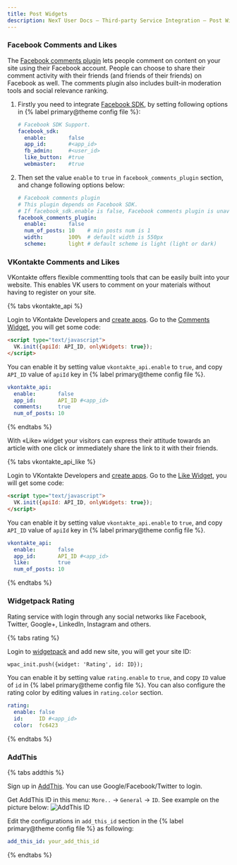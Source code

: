 ```yaml
---
title: Post Widgets
description: NexT User Docs – Third-party Service Integration – Post Widgets
---
```


### Facebook Comments and Likes

The [Facebook comments plugin](https://developers.facebook.com/docs/plugins/comments?locale=en_US) lets people comment on content on your site using their Facebook account. People can choose to share their comment activity with their friends (and friends of their friends) on Facebook as well. The comments plugin also includes built-in moderation tools and social relevance ranking.

1. Firstly you need to integrate [Facebook SDK](https://developers.facebook.com/apps), by setting following options in {% label primary@theme config file %}:

    ```yml next/_config.yml
    # Facebook SDK Support.
    facebook_sdk:
      enable:       false
      app_id:       #<app_id>
      fb_admin:     #<user_id>
      like_button:  #true
      webmaster:    #true
    ```

2. Then set the value `enable` to `true` in `facebook_comments_plugin` section, and change following options below:

    ```yml next/_config.yml
    # Facebook comments plugin
    # This plugin depends on Facebook SDK.
    # If facebook_sdk.enable is false, Facebook comments plugin is unavailable.
    facebook_comments_plugin:
      enable:       false
      num_of_posts: 10    # min posts num is 1
      width:        100%  # default width is 550px
      scheme:       light # default scheme is light (light or dark)
    ```

### VKontakte Comments and Likes

VKontakte offers flexible commentting tools that can be easily built into your website. This enables VK users to comment on your materials without having to register on your site.

{% tabs vkontakte_api %}
<!-- tab Get API ID → -->
Login to VKontakte Developers and [create apps](https://vk.com/editapp?act=create). Go to the [Comments Widget](https://vk.com/dev/Comments), you will get some code:
```html
<script type="text/javascript">
  VK.init({apiId: API_ID, onlyWidgets: true});
</script>
```
<!-- endtab -->

<!-- tab NexT Config -->

You can enable it by setting value `vkontakte_api.enable` to `true`, and copy `API_ID` value of `apiId` key in {% label primary@theme config file %}.

```yml next/_config.yml
vkontakte_api:
  enable:       false
  app_id:       API_ID #<app_id>
  comments:     true
  num_of_posts: 10
```
<!-- endtab -->
{% endtabs %}

With «Like» widget your visitors can express their attitude towards an article with one click or immediately share the link to it with their friends.

{% tabs vkontakte_api_like %}
<!-- tab Get API ID → -->
Login to VKontakte Developers and [create apps](https://vk.com/editapp?act=create). Go to the [Like Widget](https://vk.com/dev/Like), you will get some code:
```html
<script type="text/javascript">
  VK.init({apiId: API_ID, onlyWidgets: true});
</script>
```
<!-- endtab -->

<!-- tab NexT Config -->

You can enable it by setting value `vkontakte_api.enable` to `true`, and copy `API_ID` value of `apiId` key in {% label primary@theme config file %}.

```yml next/_config.yml
vkontakte_api:
  enable:       false
  app_id:       API_ID #<app_id>
  like:         true
  num_of_posts: 10
```
<!-- endtab -->
{% endtabs %}

### Widgetpack Rating

Rating service with login through any social networks like Facebook, Twitter, Google+, LinkedIn, Instagram and others.

{% tabs rating %}
<!-- tab Get ID → -->
Login to [widgetpack](https://widgetpack.com/admin#signin) and add new site, you will get your site ID:
```html
wpac_init.push({widget: 'Rating', id: ID});
```
<!-- endtab -->

<!-- tab NexT Config -->

You can enable it by setting value `rating.enable` to `true`, and copy `ID` value of `id` in {% label primary@theme config file %}. You can also configure the rating color by editing values in `rating.color` section.

```yml next/_config.yml
rating:
  enable: false
  id:     ID #<app_id>
  color:  fc6423
```
<!-- endtab -->
{% endtabs %}

### AddThis

{% tabs addthis %}
<!-- tab Sign Up → -->
Sign up in [AddThis](https://www.addthis.com). You can use Google/Facebook/Twitter to login.
<!-- endtab -->

<!-- tab AddThis ID → -->
Get AddThis ID in this menu: `More..` → `General` → `ID`. See example on the picture below:
![AddThis ID](/images/docs/add-this-id.png)
<!-- endtab -->

<!-- tab NexT Config -->
Edit the configurations in `add_this_id` section in the {% label primary@theme config file %} as following:
```yml next/_config.yml
add_this_id: your_add_this_id
```
<!-- endtab -->
{% endtabs %}
